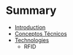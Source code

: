 # Summary

* [Introduction](README.md)
* [Conceptos Técnicos](conceptos_tecnicos.md)
* [Technologies](technologies.md)
   * RFID

